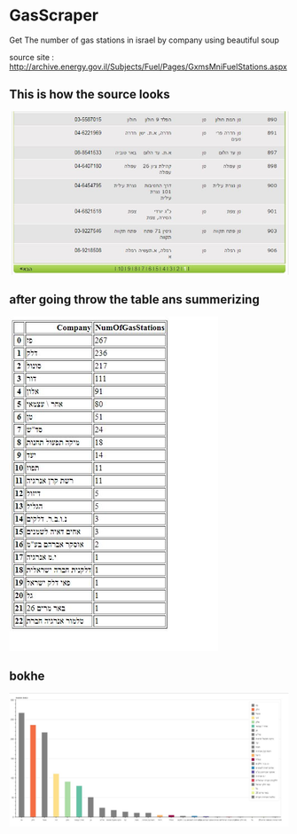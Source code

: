 # GasScraper
Get The number of gas stations in israel by company using beautiful soup


source site : http://archive.energy.gov.il/Subjects/Fuel/Pages/GxmsMniFuelStations.aspx

## This is how the source looks 
![source](source.JPG?raw=true "Title")

## after going throw the table ans summerizing 

![Gas List](Gas.JPG?raw=true "Title")

## bokhe

![Bokhe](bokhe.JPG?raw=true "Title")
